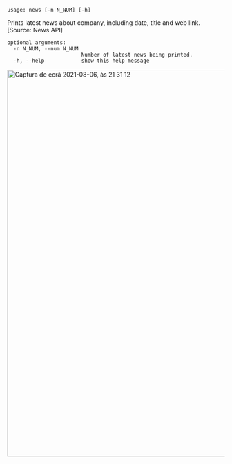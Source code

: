 ```
usage: news [-n N_NUM] [-h]
```

Prints latest news about company, including date, title and web link. [Source: News API]

```
optional arguments:
  -n N_NUM, --num N_NUM
                        Number of latest news being printed.
  -h, --help            show this help message
```

<img width="896" alt="Captura de ecrã 2021-08-06, às 21 31 12" src="https://user-images.githubusercontent.com/25267873/128567977-7185427e-1511-460e-954d-047b53ea5c7d.png">
